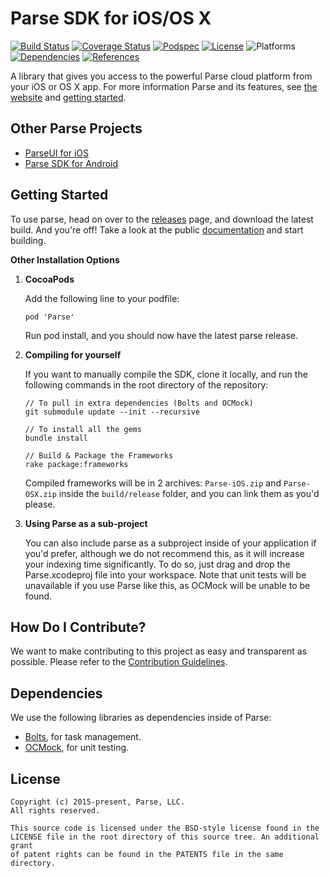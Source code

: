 # Parse SDK for iOS/OS X

[![Build Status][build-status-svg]][build-status-link]
[![Coverage Status][coverage-status-svg]][coverage-status-link]
[![Podspec][podspec-svg]][podspec-link]
[![License][license-svg]][license-link]
![Platforms][platforms-svg]
[![Dependencies][dependencies-svg]][dependencies-link]
[![References][references-svg]][references-link]

A library that gives you access to the powerful Parse cloud platform from your iOS or OS X app.
For more information Parse and its features, see [the website][parse.com] and [getting started][docs].

## Other Parse Projects

 - [ParseUI for iOS][parseui-ios-link]
 - [Parse SDK for Android][android-sdk-link]

## Getting Started

To use parse, head on over to the [releases][releases] page, and download the latest build.
And you're off! Take a look at the public [documentation][docs] and start building.

**Other Installation Options**

 1. **CocoaPods**

    Add the following line to your podfile:

        pod 'Parse'

    Run pod install, and you should now have the latest parse release.

 2. **Compiling for yourself**

    If you want to manually compile the SDK, clone it locally, and run the following commands in the root directory of the repository:

        // To pull in extra dependencies (Bolts and OCMock)
        git submodule update --init --recursive
        
        // To install all the gems
        bundle install
        
        // Build & Package the Frameworks
        rake package:frameworks

    Compiled frameworks will be in 2 archives: `Parse-iOS.zip` and `Parse-OSX.zip` inside the `build/release` folder, and you can link them as you'd please.

 3. **Using Parse as a sub-project**

    You can also include parse as a subproject inside of your application if you'd prefer, although we do not recommend this, as it will increase your indexing time significantly. To do so, just drag and drop the Parse.xcodeproj file into your workspace. Note that unit tests will be unavailable if you use Parse like this, as OCMock will be unable to be found.

## How Do I Contribute?

We want to make contributing to this project as easy and transparent as possible. Please refer to the [Contribution Guidelines][contributing].

## Dependencies

We use the following libraries as dependencies inside of Parse:

 - [Bolts][bolts-framework], for task management.
 - [OCMock][ocmock-framework], for unit testing.

## License

```
Copyright (c) 2015-present, Parse, LLC.
All rights reserved.

This source code is licensed under the BSD-style license found in the
LICENSE file in the root directory of this source tree. An additional grant 
of patent rights can be found in the PATENTS file in the same directory.
```
 
 [parse.com]: https://www.parse.com/products/ios
 [docs]: https://www.parse.com/docs/ios/guide
 [blog]: https://blog.parse.com/ 

 [parseui-ios-link]: https://github.com/ParsePlatform/ParseUI-iOS
 [android-sdk-link]: https://github.com/ParsePlatform/Parse-SDK-Android
 
 [releases]: https://github.com/ParsePlatform/Parse-SDK-iOS-OSX/releases
 [contributing]: https://github.com/ParsePlatform/Parse-SDK-iOS-OSX/blob/master/CONTRIBUTING.md

 [bolts-framework]: https://github.com/BoltsFramework/Bolts-iOS 
 [ocmock-framework]: http://ocmock.org

 [build-status-svg]: https://travis-ci.org/ParsePlatform/Parse-SDK-iOS-OSX.svg
 [build-status-link]: https://travis-ci.org/ParsePlatform/Parse-SDK-iOS-OSX/branches

 [coverage-status-svg]: https://coveralls.io/repos/ParsePlatform/Parse-SDK-iOS-OSX/badge.svg?branch=master&service=github
 [coverage-status-link]: https://coveralls.io/github/ParsePlatform/Parse-SDK-iOS-OSX?branch=master

 [license-svg]: https://img.shields.io/badge/license-BSD-lightgrey.svg
 [license-link]: https://github.com/ParsePlatform/Parse-SDK-iOS-OSX/blob/master/LICENSE

 [podspec-svg]: https://img.shields.io/cocoapods/v/Parse.svg
 [podspec-link]: https://cocoapods.org/pods/Parse

 [platforms-svg]: https://img.shields.io/badge/platform-ios%20%7C%20osx-lightgrey.svg

 [dependencies-svg]: https://img.shields.io/badge/dependencies-2-yellowgreen.svg
 [dependencies-link]: https://github.com/ParsePlatform/Parse-SDK-iOS-OSX/blob/master/Vendor

 [references-svg]: https://www.versioneye.com/objective-c/parse/reference_badge.svg
 [references-link]: https://www.versioneye.com/objective-c/parse/references

